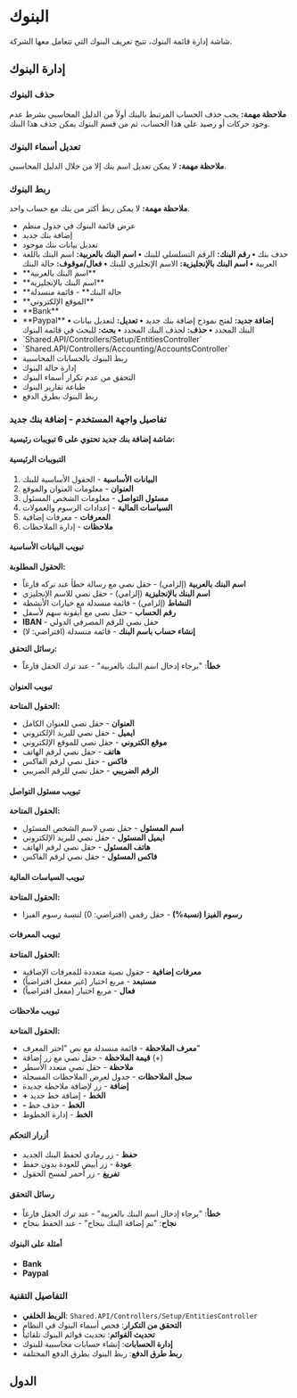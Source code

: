 # البنوك
شاشة إدارة قائمة البنوك، تتيح تعريف البنوك التي تتعامل معها الشركة.
## إدارة البنوك
### حذف البنوك
**ملاحظة مهمة:** يجب حذف الحساب المرتبط بالبنك أولاً من الدليل المحاسبي بشرط عدم وجود حركات أو رصيد على هذا الحساب، ثم من قسم البنوك يمكن حذف هذا البنك.
### تعديل أسماء البنوك
**ملاحظة مهمة:** لا يمكن تعديل اسم بنك إلا من خلال الدليل المحاسبي.
### ربط البنوك
**ملاحظة مهمة:** لا يمكن ربط أكثر من بنك مع حساب واحد.
- عرض قائمة البنوك في جدول منظم
- إضافة بنك جديد
- تعديل بيانات بنك موجود
- حذف بنك
**• رقم البنك:** الرقم التسلسلي للبنك
**• اسم البنك بالعربية:** اسم البنك باللغة العربية
**• اسم البنك بالإنجليزية:** الاسم الإنجليزي للبنك
**• فعال/موقوف:** حالة البنك
- \*\*اسم البنك بالعربية\*\* 
- \*\*اسم البنك بالإنجليزية\*\* 
- \*\*حالة البنك\*\*  - قائمة منسدلة 
- \*\*الموقع الإلكتروني\*\* 
- \*\*Bank\*\*
- \*\*Paypal\*\*
**• إضافة جديد:** لفتح نموذج إضافة بنك جديد
**• تعديل:** لتعديل بيانات البنك المحدد
**• حذف:** لحذف البنك المحدد
**• بحث:** للبحث في قائمة البنوك
- \`Shared.API/Controllers/Setup/EntitiesController\`
- \`Shared.API/Controllers/Accounting/AccountsController\`
- ربط البنوك بالحسابات المحاسبية
- إدارة حالة البنوك 
- التحقق من عدم تكرار أسماء البنوك
- طباعة تقارير البنوك
- ربط البنوك بطرق الدفع

### تفاصيل واجهة المستخدم - إضافة بنك جديد
**شاشة إضافة بنك جديد تحتوي على 6 تبويبات رئيسية:**

#### التبويبات الرئيسية
1. **البيانات الأساسية** - الحقول الأساسية للبنك
2. **العنوان** - معلومات العنوان والموقع
3. **مسئول التواصل** - معلومات الشخص المسئول
4. **السياسات المالية** - إعدادات الرسوم والعمولات
5. **المعرفات** - معرفات إضافية
6. **ملاحظات** - إدارة الملاحظات

#### تبويب البيانات الأساسية
**الحقول المطلوبة:**
- **اسم البنك بالعربية** (إلزامي) - حقل نصي مع رسالة خطأ عند تركه فارغاً
- **اسم البنك بالإنجليزية** (إلزامي) - حقل نصي للاسم الإنجليزي
- **النشاط** (إلزامي) - قائمة منسدلة مع خيارات الأنشطة
- **رقم الحساب** - حقل نصي مع أيقونة سهم لأسفل
- **IBAN** - حقل نصي للرقم المصرفي الدولي
- **إنشاء حساب باسم البنك** - قائمة منسدلة (افتراضي: لا)

**رسائل التحقق:**
- **خطأ**: "برجاء إدخال اسم البنك بالعربية" - عند ترك الحقل فارغاً

#### تبويب العنوان
**الحقول المتاحة:**
- **العنوان** - حقل نصي للعنوان الكامل
- **ايميل** - حقل نصي للبريد الإلكتروني
- **موقع الكتروني** - حقل نصي للموقع الإلكتروني
- **هاتف** - حقل نصي لرقم الهاتف
- **فاكس** - حقل نصي لرقم الفاكس
- **الرقم الضريبي** - حقل نصي للرقم الضريبي

#### تبويب مسئول التواصل
**الحقول المتاحة:**
- **اسم المسئول** - حقل نصي لاسم الشخص المسئول
- **ايميل المسئول** - حقل نصي للبريد الإلكتروني
- **هاتف المسئول** - حقل نصي لرقم الهاتف
- **فاكس المسئول** - حقل نصي لرقم الفاكس

#### تبويب السياسات المالية
**الحقول المتاحة:**
- **رسوم الفيزا (نسبة%)** - حقل رقمي (افتراضي: 0) لنسبة رسوم الفيزا

#### تبويب المعرفات
**الحقول المتاحة:**
- **معرفات إضافية** - حقول نصية متعددة للمعرفات الإضافية
- **مستبعد** - مربع اختيار (غير مفعل افتراضياً)
- **فعال** - مربع اختيار (مفعل افتراضياً)

#### تبويب ملاحظات
**الحقول المتاحة:**
- **معرف الملاحظة** - قائمة منسدلة مع نص "اختر المعرف"
- **قيمة الملاحظة** - حقل نصي مع زر إضافة (+)
- **ملاحظة** - حقل نصي متعدد الأسطر
- **سجل الملاحظات** - جدول لعرض الملاحظات المسجلة
- **إضافة** - زر لإضافة ملاحظة جديدة
- **+ الخط** - إضافة خط جديد
- **- الخط** - حذف خط
- **الخط** - إدارة الخطوط

#### أزرار التحكم
- **حفظ** - زر رمادي لحفظ البنك الجديد
- **عودة** - زر أبيض للعودة بدون حفظ
- **تفريغ** - زر أحمر لمسح الحقول

#### رسائل التحقق
- **خطأ**: "برجاء إدخال اسم البنك بالعربية" - عند ترك الحقل فارغاً
- **نجاح**: "تم إضافة البنك بنجاح" - عند الحفظ بنجاح

#### أمثلة على البنوك
- **Bank**
- **Paypal**

### التفاصيل التقنية
- **الربط الخلفي**: `Shared.API/Controllers/Setup/EntitiesController`
- **التحقق من التكرار**: فحص أسماء البنوك في النظام
- **تحديث القوائم**: تحديث قوائم البنوك تلقائياً
- **إدارة الحسابات**: إنشاء حسابات محاسبية للبنوك
- **ربط طرق الدفع**: ربط البنوك بطرق الدفع المختلفة

## الدول
